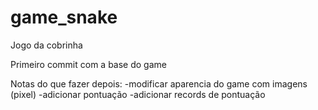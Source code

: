 # game_snake
Jogo da cobrinha

Primeiro commit com a base do game

Notas do que fazer depois:
-modificar aparencia do game com imagens (pixel)
-adicionar pontuação
-adicionar records de pontuação
